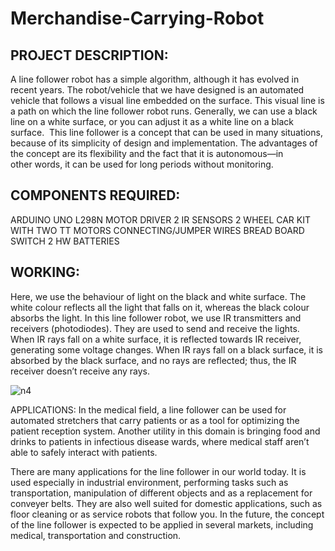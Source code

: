 # Merchandise-Carrying-Robot

##  PROJECT DESCRIPTION:
A line follower robot has a simple algorithm, although it has evolved in recent years.
The robot/vehicle that we have designed is an automated vehicle that follows a visual line embedded on the surface. This visual line is a path on which the line follower robot runs. Generally, we can use a black line on a white surface, or you can adjust it as a white line on a black surface.
 This line follower is a concept that can be used in many situations, because of its simplicity of design and implementation. The advantages of the concept are its flexibility and the fact that it is autonomous—in other words, it can be used for long periods without monitoring.

##  COMPONENTS REQUIRED:
ARDUINO UNO
L298N MOTOR DRIVER
2 IR SENSORS
2 WHEEL CAR KIT WITH TWO TT MOTORS
CONNECTING/JUMPER WIRES
BREAD BOARD
SWITCH
2 HW BATTERIES

##  WORKING:
Here, we use the behaviour of light on the black and white surface. The white colour reflects all the light that falls on it, whereas the black colour absorbs the light.
In this line follower robot, we use IR transmitters and receivers (photodiodes). They are used to send and receive the lights. When IR rays fall on a white surface, it is reflected towards IR receiver, generating some voltage changes.
When IR rays fall on a black surface, it is absorbed by the black surface, and no rays are reflected; thus, the IR receiver doesn’t receive any rays.

![n4](https://github.com/ArunKumarKGIT/Merchandise-Carrying-Robot/assets/77446060/0ad4e07f-244b-4a6f-ae22-6dbf406a41ea)

APPLICATIONS:
In the medical field, a line follower can be used for automated stretchers that carry patients or as a tool for optimizing the patient reception system. Another utility in this domain is bringing food and drinks to patients in infectious disease wards, where medical staff aren’t able to safely interact with patients.

There are many applications for the line follower in our world today. It is used especially in industrial environment, performing tasks such as transportation, manipulation of different objects and as a replacement for conveyer belts. They are also well suited for domestic applications, such as floor cleaning or as service robots that follow you. In the future, the concept of the line follower is expected to be applied in several markets, including medical, transportation and construction.












